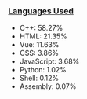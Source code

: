 
### [Languages Used](https://github.com/sayakdattagupta/profstats) 

- C++: 58.27%
- HTML: 21.35%
- Vue: 11.63%
- CSS: 3.86%
- JavaScript: 3.68%
- Python: 1.02%
- Shell: 0.12%
- Assembly: 0.07%
